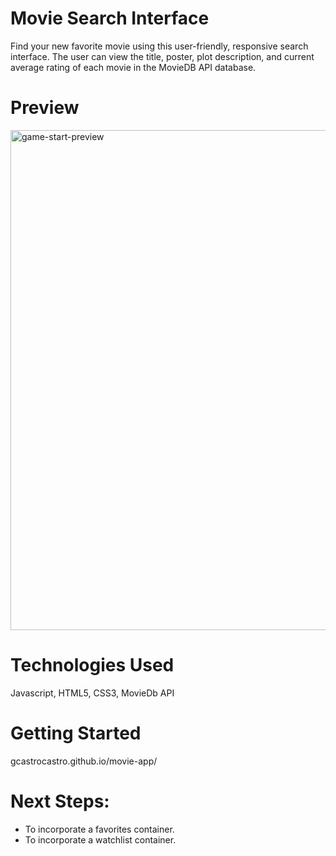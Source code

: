 # Movie Search Interface

Find your new favorite movie using this user-friendly, responsive search interface. The user can view the title, poster, plot description, and current average rating of each movie in the MovieDB API database. 

# Preview
<img src="movie-preview.png" width="800px" alt="game-start-preview">

# Technologies Used
Javascript, HTML5, CSS3, MovieDb API

# Getting Started
gcastrocastro.github.io/movie-app/

# Next Steps: 
- To incorporate a favorites container.
- To incorporate a watchlist container.